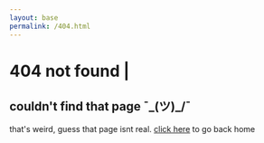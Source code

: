 ```yaml
---
layout: base
permalink: /404.html
---
```


# 404 not found | [<i class="fa-solid fa-house"></i>](/)

<div class="card" markdown="1">

## couldn't find that page ¯\_(ツ)_/¯
that's weird, guess that page isnt real. [click here](/) to go back home

</div>